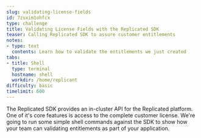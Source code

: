 ```yaml
---
slug: validating-license-fields
id: 7zuxim1ohfcx
type: challenge
title: Validating License Fields with the Replicated SDK
teaser: Calling Replicated SDK to assure customer entitlements
notes:
- type: text
  contents: Learn how to validate the entitlements we just created
tabs:
- title: Shell
  type: terminal
  hostname: shell
  workdir: /home/replicant
difficulty: basic
timelimit: 600
---
```


The Replicated SDK provides an in-cluster API for the Replicated platform. One
of it's core features is access to the complete customer license. We're going
to run some simple shell commands against the SDK to show how your team can
validating entitlements as part of your application.
